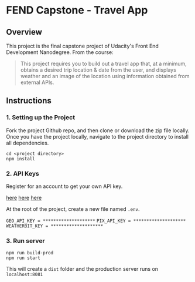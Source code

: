 # FEND Capstone - Travel App

## Overview

This project is the final capstone project of Udacity's Front End Development Nanodegree. From the course:

> This project requires you to build out a travel app that, at a minimum, obtains a desired trip location & date from the user, and displays weather and an image of the location using information obtained from external APIs.

## Instructions

### 1. Setting up the Project

Fork the project Github repo, and then clone or download the zip file locally. Once you have the project locally, navigate to the project directory to install all dependencies.

```
cd <project directory>
npm install
```

### 2. API Keys

Register for an account to get your own API key.

[here](http://www.geonames.org/export/web-services.html)
[here](https://www.weatherbit.io/account/create)
[here](https://pixabay.com/api/docs/)

At the root of the project, create a new file named `.env`.

`GEO_API_KEY = ********************`
`PIX_API_KEY = ********************`
`WEATHERBIT_KEY = ********************`

### 3. Run server

```
npm run build-prod
npm run start
```

This will create a `dist` folder and the production server runs on `localhost:8081`
